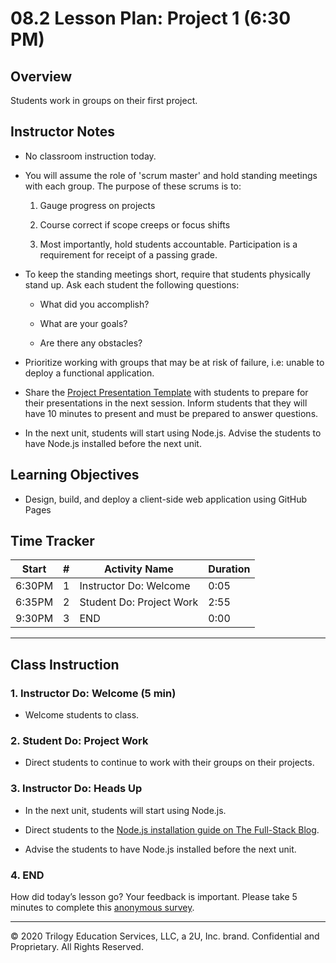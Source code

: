 # 08.2 Lesson Plan: Project 1 (6:30 PM)

## Overview

Students work in groups on their first project.

## Instructor Notes

* No classroom instruction today. 

* You will assume the role of 'scrum master' and hold standing meetings with each group. The purpose of these scrums is to: 

    1. Gauge progress on projects
    
    2. Course correct if scope creeps or focus shifts
    
    3. Most importantly, hold students accountable. Participation is a requirement for receipt of a passing grade. 
    
* To keep the standing meetings short, require that students physically stand up. Ask each student the following questions: 

    * What did you accomplish? 

    * What are your goals? 

    * Are there any obstacles? 

* Prioritize working with groups that may be at risk of failure, i.e: unable to deploy a functional application. 

* Share the [Project Presentation Template](https://docs.google.com/presentation/d/1_u8TKy5zW5UlrVQVnyDEZ0unGI2tjQPDEpA0FNuBKAw/edit?usp=sharing) with students to prepare for their presentations in the next session. Inform students that they will have 10 minutes to present and must be prepared to answer questions.

* In the next unit, students will start using Node.js. Advise the students to have Node.js installed before the next unit.

## Learning Objectives

* Design, build, and deploy a client-side web application using GitHub Pages

## Time Tracker

| Start  | #   | Activity Name                       | Duration |
|---     |---  |---                                  |---       |
| 6:30PM | 1   | Instructor Do: Welcome              | 0:05     |
| 6:35PM | 2   | Student Do: Project Work            | 2:55     |
| 9:30PM | 3   | END                                 | 0:00     |

---

## Class Instruction

### 1. Instructor Do: Welcome (5 min)

* Welcome students to class. 
  
### 2. Student Do: Project Work

* Direct students to continue to work with their groups on their projects. 

### 3. Instructor Do: Heads Up

* In the next unit, students will start using Node.js. 

* Direct students to the [Node.js installation guide on The Full-Stack Blog](https://coding-boot-camp.github.io/full-stack/nodejs/how-to-install-nodejs).

* Advise the students to have Node.js installed before the next unit.

### 4. END

How did today’s lesson go? Your feedback is important. Please take 5 minutes to complete this [anonymous survey](https://forms.gle/RfcVyXiMmZQut6aJ6).

---
© 2020 Trilogy Education Services, LLC, a 2U, Inc. brand. Confidential and Proprietary. All Rights Reserved.
